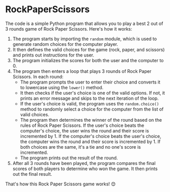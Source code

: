 # RockPaperScissors

The code is a simple Python program that allows you to play a best 2 out of 3 rounds game of Rock Paper Scissors. Here's how it works:

1. The program starts by importing the `random` module, which is used to generate random choices for the computer player.
2. It then defines the valid choices for the game (rock, paper, and scissors) and prints out instructions for the user.
3. The program initializes the scores for both the user and the computer to 0.
4. The program then enters a loop that plays 3 rounds of Rock Paper Scissors. In each round:
    - The program prompts the user to enter their choice and converts it to lowercase using the `lower()` method.
    - It then checks if the user's choice is one of the valid options. If not, it prints an error message and skips to the next iteration of the loop.
    - If the user's choice is valid, the program uses the `random.choice()` method to randomly select a choice for the computer from the list of valid choices.
    - The program then determines the winner of the round based on the rules of Rock Paper Scissors. If the user's choice beats the computer's choice, the user wins the round and their score is incremented by 1. If the computer's choice beats the user's choice, the computer wins the round and their score is incremented by 1. If both choices are the same, it's a tie and no one's score is incremented.
    - The program prints out the result of the round.
5. After all 3 rounds have been played, the program compares the final scores of both players to determine who won the game. It then prints out the final result.

That's how this Rock Paper Scissors game works! 😊
